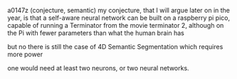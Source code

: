a0147z
(conjecture, semantic) my conjecture, that I will argue later on in the year, is that a self-aware neural network can be built on a raspberry pi pico, capable of running a Terminator from the movie terminator 2, although on the Pi with fewer parameters than what the human brain has

but no there is still the case of 4D Semantic Segmentation which requires more power

one would need at least two neurons, or two neural networks.
